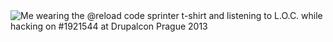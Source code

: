 <img src="code-sprinter.jpg" alt="Me wearing the @reload code sprinter t-shirt and listening to L.O.C. while hacking on #1921544 at Drupalcon Prague 2013" title="Photo by Amazee Labs under https://creativecommons.org/licenses/by-nc-sa/2.0/">
